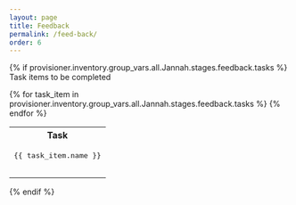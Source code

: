 ```yaml
---
layout: page
title: Feedback
permalink: /feed-back/
order: 6
---
```

{% if provisioner.inventory.group_vars.all.Jannah.stages.feedback.tasks %}
Task items to be completed
<table>
  <tr>
        <th>
         Task
        </th>
  </tr>
{% for task_item in provisioner.inventory.group_vars.all.Jannah.stages.feedback.tasks %}
        <tr>
            <td><pre>
{{ task_item.name }}
               </pre>
            </td>
        </tr>
{% endfor %}
</table>
{% endif %}